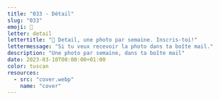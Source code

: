```yaml
---
title: "033 - Détail"
slug: "033"
emoji: 👀
letter: detail
lettertitle: "👀 Detail, une photo par semaine. Inscris-toi!"
lettermessage: "Si tu veux recevoir la photo dans ta boîte mail."
description: "Une photo par semaine, dans ta boîte mail"
date: 2023-03-10T00:00:00+01:00
color: tuscan
resources:
  - src: "cover.webp"
    name: "cover"
---
```



